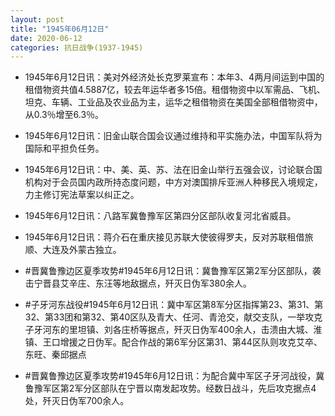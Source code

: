 ```yaml
---
layout: post
title: "1945年06月12日"
date: 2020-06-12
categories: 抗日战争(1937-1945)
---
```


<meta name="referrer" content="no-referrer" />

- 1945年6月12日讯：美对外经济处长克罗莱宣布：本年3、4两月间运到中国的租借物资共值4.5887亿，较去年运华者多15倍。租借物资中以军需品、飞机、坦克、车辆、工业品及农业品为主，运华之租借物资在美国全部租借物资中，从0.3％增至6.3％。 

- 1945年6月12日讯：旧金山联合国会议通过维持和平实施办法，中国军队将为国际和平担负任务。 

- 1945年6月12日讯：中、美、英、苏、法在旧金山举行五强会议，讨论联合国机构对于会员国内政所持态度问题，中方对澳国排斥亚洲人种移民入境规定，力主修订宪法草案以纠正之。 

- 1945年6月12日讯：八路军冀鲁豫军区第四分区部队收复河北省威县。 

- 1945年6月12日讯：蒋介石在重庆接见苏联大使彼得罗夫，反对苏联租借旅顺、大连及外蒙古独立。 

- #晋冀鲁豫边区夏季攻势#1945年6月12日讯：冀鲁豫军区第2军分区部队，袭击宁晋县艾辛庄、东汪等地敌据点，歼灭日伪军380余人。 

- #子牙河东战役#1945年6月12日讯：冀中军区第8军分区指挥第23、第31、第32、第33团和第32、第40区队及青大、任河、青沧交，献交支队，一举攻克子牙河东的里坦镇、刘各庄桥等据点，歼灭日伪军400余人，击溃由大城、淮镇、王口增援之日伪军。配合作战的第6军分区第31、第44区队则攻克艾卒、东旺、秦邱据点 

- #晋冀鲁豫边区夏季攻势#1945年6月12日讯：为配合冀中军区子牙河战役，冀鲁豫军区第2军分区部队在宁晋以南发起攻势。经数日战斗，先后攻克据点4处，歼灭日伪军700余人。 

